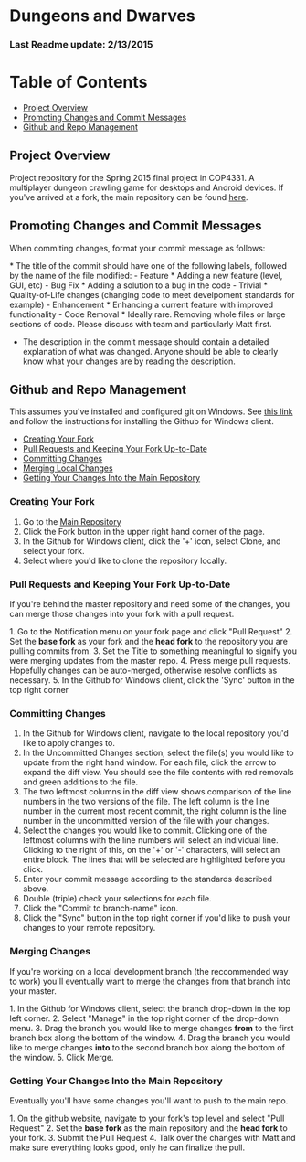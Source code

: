 # Dungeons and Dwarves
### Last Readme update: 2/13/2015

# Table of Contents
* [Project Overview](#overview)
* [Promoting Changes and Commit Messages](#promotion)
* [Github and Repo Management](#github-rules)

## <a name="overview"></a>Project Overview
Project repository for the Spring 2015 final project in COP4331.  A multiplayer dungeon crawling game for desktops and Android devices.  If you've arrived at a fork, the main repository can be found [here](https://github.com/MysteryPoo/SchoolPrototype).

## <a name="promotion"></a>Promoting Changes and Commit Messages
<p> When commiting changes, format your commit message as follows: </p>
* The title of the commit should have one of the following labels, followed by the name of the file modified:
  - Feature
     * Adding a new feature (level, GUI, etc)
  - Bug Fix
     * Adding a solution to a bug in the code
  - Trivial
     * Quality-of-Life changes (changing code to meet develpoment standards for example)
  - Enhancement
     * Enhancing a current feature with improved functionality
  - Code Removal
     * Ideally rare.  Removing whole files or large sections of code.  Please discuss with team and particularly Matt first.

* The description in the commit message should contain a detailed explanation of what was changed.  Anyone should be able to clearly know what your changes are by reading the description.

## <a name="github-rules"></a>Github and Repo Management
This assumes you've installed and configured git on Windows.  See [this link](http://git-scm.com/book/en/v2/Getting-Started-Installing-Git#Installing-on-Windows) and follow the instructions for installing the Github for Windows client.
* [Creating Your Fork](#github-fork)
* [Pull Requests and Keeping Your Fork Up-to-Date](#github-pull)
* [Committing Changes](#github-commit)
* [Merging Local Changes](#github-merge)
* [Getting Your Changes Into the Main Repository](#github-contribute)

### <a name="github-fork"></a>Creating Your Fork
1. Go to the [Main Repository](https://github.com/MysteryPoo/SchoolPrototype)
2. Click the Fork button in the upper right hand corner of the page.
3. In the Github for Windows client, click the '+' icon, select Clone, and select your fork.
4. Select where you'd like to clone the repository locally.
  
### <a name="github-pull"></a>Pull Requests and Keeping Your Fork Up-to-Date
<p>If you're behind the master repository and need some of the changes, you can merge those changes into your fork with a pull request.</p>
1. Go to the Notification menu on your fork page and click "Pull Request"
2. Set the <b>base fork</b> as your fork and the <b>head fork</b> to the repository you are pulling commits from.
3. Set the Title to something meaningful to signify you were merging updates from the master repo.
4. Press merge pull requests.  Hopefully changes can be auto-merged, otherwise resolve conflicts as necessary.
5. In the Github for Windows client, click the 'Sync' button in the top right corner
  
### <a name="github-commit"></a>Committing Changes
1. In the Github for Windows client, navigate to the local repository you'd like to apply changes to.
2. In the Uncommitted Changes section, select the file(s) you would like to update from the right hand window.  For each file, click the arrow to expand the diff view.  You should see the file contents with red removals and green additions to the file.
3. The two leftmost columns in the diff view shows comparison of the line numbers in the two versions of the file.  The left column is the line number in the current most recent commit, the right column is the line number in the uncommitted version of the file with your changes.
4. Select the changes you would like to commit.  Clicking one of the leftmost columns with the line numbers will select an individual line.  Clicking to the right of this, on the '+' or '-' characters, will select an entire block.  The lines that will be selected are highlighted before you click.
5. Enter your commit message according to the standards described above.
6. Double (triple) check your selections for each file.
7. Click the "Commit to branch-name" icon.
8. Click the "Sync" button in the top right corner if you'd like to push your changes to your remote repository.

### <a name="github-merge"></a>Merging Changes
<p>If you're working on a local development branch (the reccommended way to work) you'll eventually want to merge the changes from that branch into your master.</p>
1. In the Github for Windows client, select the branch drop-down in the top left corner.
2. Select "Manage" in the top right corner of the drop-down menu.
3. Drag the branch you would like to merge changes <b>from</b> to the first branch box along the bottom of the window.
4. Drag the branch you would like to merge changes <b>into</b> to the second branch box along the bottom of the window.
5. Click Merge.

### <a name="github-contribute"></a>Getting Your Changes Into the Main Repository
<p> Eventually you'll have some changes you'll want to push to the main repo. </p>
1. On the github website, navigate to your fork's top level and select "Pull Request"
2. Set the <b>base fork</b> as the main repository and the <b>head fork</b> to your fork.
3. Submit the Pull Request
4. Talk over the changes with Matt and make sure everything looks good, only he can finalize the pull.
